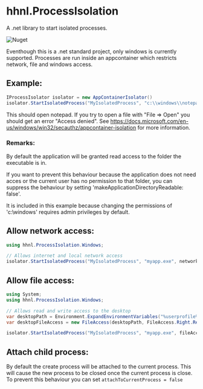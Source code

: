 # hhnl.ProcessIsolation
A .net library to start isolated processes.

![Nuget](https://img.shields.io/nuget/v/hhnl.ProcessIsolation?label=hhnl.ProcessIsolation)

Eventhough this is a .net standard project, only windows is currently supported.
Processes are run inside an appcontainer which restricts network, file and windows access.

## Example:
``` csharp
IProcessIsolator isolator = new AppContainerIsolator()
isolator.StartIsolatedProcess("MyIsolatedProcess", "c:\\windows\\notepad.exe", makeApplicationDirectoryReadable: false);
```
This should open notepad. If you try to open a file with "File => Open" you should get an error "Access denied". 
See https://docs.microsoft.com/en-us/windows/win32/secauthz/appcontainer-isolation for more information.

### Remarks:
By default the application will be granted read access to the folder the executable is in.

If you want to prevent this behaviour because the application does not need acces or the current user has no permission to that folder, you can suppress the behaviour by setting 'makeApplicationDirectoryReadable: false'.

It is included in this example because changing the permissions of 'c:\windows' requires admin privileges by default.

## Allow network access:
``` csharp
using hhnl.ProcessIsolation.Windows;

// Allows internet and local network access
isolator.StartIsolatedProcess("MyIsolatedProcess", "myapp.exe", networkPermissions: NetworkPermissions.Internet | NetworkPermissions.LocalNetwork);
```

## Allow file access:
``` csharp
using System;
using hhnl.ProcessIsolation.Windows;

// Allows read and write access to the desktop
var desktopPath = Environment.ExpandEnvironmentVariables("%userprofile%\\Desktop");
var desktopFileAccess = new FileAccess(desktopPath, FileAccess.Right.Read | FileAccess.Right.Write);

isolator.StartIsolatedProcess("MyIsolatedProcess", "myapp.exe", fileAccess: new[] { desktopFileAccess });
```
## Attach child process:
By default the create process will be attached to the current process. 
This will cause the new process to be closed once the current process is close.
To prevent this behaviour you can set `attachToCurrentProcess = false`

